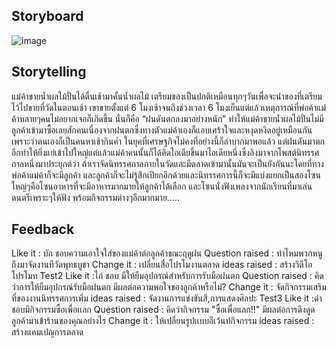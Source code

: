 ## Storyboard
![image](https://github.com/tonpee/2566-INT100-G1-03-SPONGEBOYTEAM/assets/141814542/4594de5f-e609-4ae1-9a9b-fc401b2667ae)


## Storytelling
แม่ค้าขายน้ำผลไม้ปั่นได้ตื่นเช้ามาคั้นน้ำผลไม้ เตรียมของเป็นปกติเหมือนทุกๆวันเพื่อจะนำของที่เตรียมไว้ไปขายที่วัดในตอนเช้า เขาขายตั้งแต่ 6 โมงเช้าจนถึงช่วงเวลา 6 โมงเย็นแต่แล้วเหตุการณ์ที่พ่อค้าแม่ค้าหลายๆคนไม่อยากเจอก็เกิดขึ้น นั่นก็คือ “ฝนดันตกลงมาอย่างหนัก” ทำให้แม่ค้าขายน้ำผลไม้ปั่นไม่มีลูกค้าเข้ามาซื้อเลยสักคนเนื่องจากฝนตกซึ่งทางตัวแม่ค้าเองก็แอบเศร้าใจและหงุดหงิดอยู่เหมือนกัน เพราะว่าตนเองก็เป็นคนหาเช้ากินค่ำ ในยุคที่เศรษฐกิจไม่คงที่อย่างนี้ก็ลำบากมาพอแล้ว แต่ฝนดันมาตกอีกทำให้ยิ่งแย่เข้าไปใหญ่แต่แล้วแม่ค้าคนนั้นก็ได้คิดไอเดียขึ้นมาไอเดียหนึ่งซึ่งอิงมาจากโพสต์นิทรรศกาลหนึ่งมาประยุกต์ว่า ถ้าเราจัดนิทรรศกาลภายในวัดและมีตลาดเข้ามานั้นมันจะเป็นยังกันนะโดยที่ทางพ่อค้าแม่ค้าก็จะมีลูกค้า และลูกค้าก็จะไม่รู้สึกเปียกอีกด้วยและนิทรรศการนี้ก็จะมีแบ่งแยกเป็นสองโซนใหญ่ๆคือโซนอาหารที่จะมีอาหารมากมายให้ลูกค้าได้เลือก และโซนนั่งฟังเพลงจากนักเรียนที่มาเล่นดนตรีเพราะๆให้ฟัง พร้อมกิจกรรมต่างๆอีกมากมาย…..

## Feedback
Like it : บัก ชอบความเอาใจใส่ของแม่ค้าต่อลูกค้าขณะฤดูฝน
Question raised : ทำไหมพวกหนูถึงมาจัดงานทีวัดพุทธบูชา
Change it : เปลี่ยนสื่อโปรโมงานตลาด
ideas raised : สร้างวิดีโอโปรโมท
Test2
Like it :ไก่ ชอบ มีให้ยืมอุปกรณ์สำหรับการรับมือฝนตก
Question raised : คิดว่าการให้ยืมอุปกรณ์รับมือฝนตก มีผลต่อความพอใจของลูกค้าหรือไม่?
Change it : จัดกิจกรรมเสริมที่ของงานนิทรรศการเพิ่ม
ideas raised : จัดงานการแข่งขันสี,การแสดงศิลปะ
Test3
Like it :ดำ ชอบมีกิจกรรมซื้อเพื่อเเลก
Question raised : คิดว่ากิจกรรม "ซื้อเพื่อแลก!!" มีผลต่อการดึงดูดลูกค้ามาเข้าร้านของคุณอย่างไร
Change it : ให้เปลี่ยนรูปเเบบอีเว้นท์กิจกรรม
ideas raised : สร้างแคมเปญการตลาด

